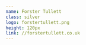 ```yaml
---
name: Forster Tullett
class: silver
logo: forstertullett.png
height: 120px
link: //forstertullett.co.uk
---
```


